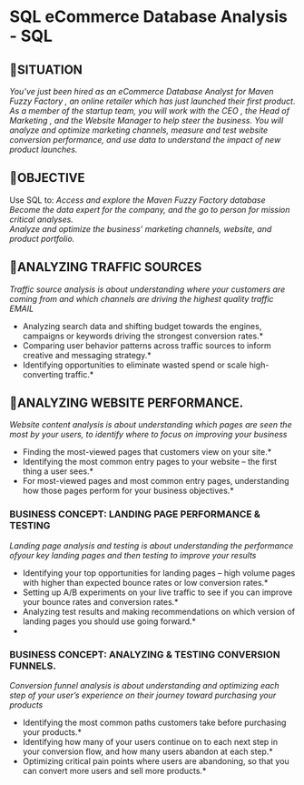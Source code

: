 # SQL eCommerce Database Analysis - SQL

## 🔹SITUATION  
*You’ve just been hired as an eCommerce Database Analyst for Maven Fuzzy Factory , an online retailer which has just launched their first product.*  
*As a member of the startup team, you will work with the CEO , the Head of Marketing , and the Website Manager to help steer the business. You will analyze and optimize marketing channels, measure and test website conversion performance, and use data to understand the impact of new product launches.*

## 🔹OBJECTIVE
Use SQL to:
*Access and explore the Maven Fuzzy Factory database*  
*Become the data expert for the company, and the go to person for mission critical analyses.*  
*Analyze and optimize the business’ marketing channels, website, and product portfolio.*  

## 🔹ANALYZING TRAFFIC SOURCES
*Traffic source analysis is about understanding where your customers are coming from and which channels are driving the highest quality traffic EMAIL*
* Analyzing search data and shifting budget towards the engines, campaigns or keywords driving the strongest conversion rates.*
* Comparing user behavior patterns across traffic sources to inform creative and messaging strategy.*
* Identifying opportunities to eliminate wasted spend or scale high-converting traffic.*

## 🔹ANALYZING WEBSITE PERFORMANCE.
*Website content analysis is about understanding which pages are seen the most by your users, to identify where to focus on improving your business*
* Finding the most-viewed pages that customers view on your site.*  
* Identifying the most common entry pages to your website – the first thing a user sees.*  
* For most-viewed pages and most common entry pages, understanding how those pages perform for your business objectives.*  
 
### BUSINESS CONCEPT: LANDING PAGE PERFORMANCE & TESTING
*Landing page analysis and testing is about understanding the performance ofyour key landing pages and then testing to improve your results*  
* Identifying your top opportunities for landing pages – high volume pages with higher than expected bounce rates or low conversion rates.*  
* Setting up A/B experiments on your live traffic to see if you can improve your bounce rates and conversion rates.*  
* Analyzing test results and making recommendations on which version of landing pages you should use going forward.*   
* 
### BUSINESS CONCEPT: ANALYZING & TESTING CONVERSION FUNNELS.
*Conversion funnel analysis is about understanding and optimizing each step of your user’s experience on their journey toward purchasing your products*  
* Identifying the most common paths customers take before purchasing your products.*  
* Identifying how many of your users continue on to each next step in your conversion flow, and how many users abandon at each step.*  
* Optimizing critical pain points where users are abandoning, so that you can convert more users and sell more products.*  

